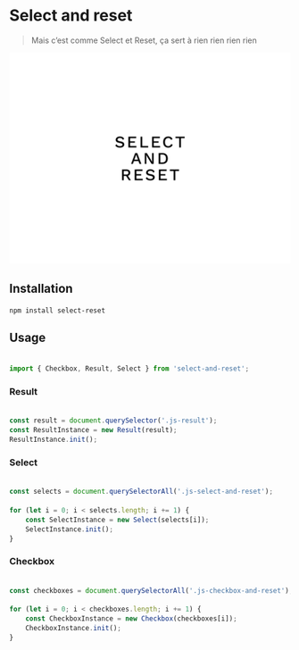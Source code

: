 # Select and reset

> Mais c’est comme Select et Reset, ça sert à rien rien rien rien

![Select and reset](select-and-reset.png)

## Installation

```
npm install select-reset
```

## Usage

```javascript

import { Checkbox, Result, Select } from 'select-and-reset';

```

### Result

```javascript

const result = document.querySelector('.js-result');
const ResultInstance = new Result(result);
ResultInstance.init();

```

### Select

```javascript

const selects = document.querySelectorAll('.js-select-and-reset');

for (let i = 0; i < selects.length; i += 1) {
	const SelectInstance = new Select(selects[i]);
	SelectInstance.init();
}

```

### Checkbox

```javascript

const checkboxes = document.querySelectorAll('.js-checkbox-and-reset');

for (let i = 0; i < checkboxes.length; i += 1) {
	const CheckboxInstance = new Checkbox(checkboxes[i]);
	CheckboxInstance.init();
}

```
